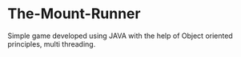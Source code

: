 ﻿# The-Mount-Runner
 
 Simple game developed using JAVA with the help of Object oriented principles, multi threading. 
